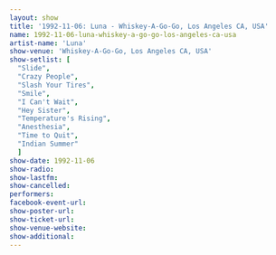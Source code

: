 ```yaml
---
layout: show
title: '1992-11-06: Luna - Whiskey-A-Go-Go, Los Angeles CA, USA'
name: 1992-11-06-luna-whiskey-a-go-go-los-angeles-ca-usa
artist-name: 'Luna'
show-venue: 'Whiskey-A-Go-Go, Los Angeles CA, USA'
show-setlist: [
  "Slide",
  "Crazy People",
  "Slash Your Tires",
  "Smile",
  "I Can't Wait",
  "Hey Sister",
  "Temperature's Rising",
  "Anesthesia",
  "Time to Quit",
  "Indian Summer"
  ]
show-date: 1992-11-06
show-radio: 
show-lastfm: 
show-cancelled: 
performers: 
facebook-event-url: 
show-poster-url: 
show-ticket-url: 
show-venue-website: 
show-additional: 
---
```


